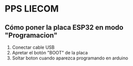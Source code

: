 # PPS LIECOM

## Cómo poner la placa ESP32 en modo "Programacion"
1. Conectar cable USB
2. Apretar el botón "BOOT" de la placa
3. Soltar boton cuando aparezca programando en arduino
